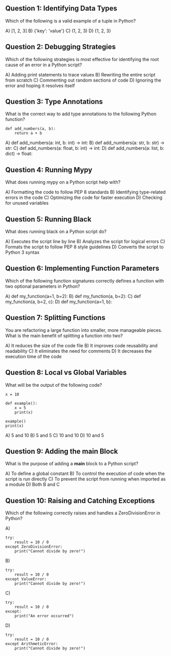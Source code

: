 
## Question 1: Identifying Data Types

Which of the following is a valid example of a tuple in Python? 

A) [1, 2, 3]
B) {'key': 'value'}
C) (1, 2, 3)
D) {1, 2, 3}


## Question 2: Debugging Strategies

Which of the following strategies is most effective for identifying the root cause of an error in a Python script?

A) Adding print statements to trace values
B) Rewriting the entire script from scratch
C) Commenting out random sections of code
D) Ignoring the error and hoping it resolves itself


## Question 3: Type Annotations

What is the correct way to add type annotations to the following Python function?

    def add_numbers(a, b):
        return a + b

A) def add_numbers(a: int, b: int) -> int:
B) def add_numbers(a: str, b: str) -> str:
C) def add_numbers(a: float, b: int) -> int:
D) def add_numbers(a: list, b: dict) -> float:


## Question 4: Running Mypy

What does running mypy on a Python script help with?

A) Formatting the code to follow PEP 8 standards
B) Identifying type-related errors in the code
C) Optimizing the code for faster execution
D) Checking for unused variables


## Question 5: Running Black

What does running black on a Python script do?

A) Executes the script line by line
B) Analyzes the script for logical errors
C) Formats the script to follow PEP 8 style guidelines
D) Converts the script to Python 3 syntax


## Question 6: Implementing Function Parameters

Which of the following function signatures correctly defines a function with two optional parameters in Python? 

A) def my_function(a=1, b=2):
B) def my_function(a, b=2):
C) def my_function(a, b=2, c):
D) def my_function(a=1, b):


## Question 7: Splitting Functions

You are refactoring a large function into smaller, more manageable pieces. What is the main benefit of splitting a function into two?

A) It reduces the size of the code file
B) It improves code reusability and readability
C) It eliminates the need for comments
D) It decreases the execution time of the code


## Question 8: Local vs Global Variables

What will be the output of the following code?

    x = 10
    
    def example():
        x = 5
        print(x)
    
    example()
    print(x)

A) 5 and 10
B) 5 and 5
C) 10 and 10
D) 10 and 5


## Question 9: Adding the __main__ Block

What is the purpose of adding a __main__ block to a Python script?

A) To define a global constant
B) To control the execution of code when the script is run directly
C) To prevent the script from running when imported as a module
D) Both B and C

## Question 10: Raising and Catching Exceptions

Which of the following correctly raises and handles a ZeroDivisionError in Python?

A)

    try:
        result = 10 / 0
    except ZeroDivisionError:
        print("Cannot divide by zero!")

B)

    try:
        result = 10 / 0
    except ValueError:
        print("Cannot divide by zero!")

C)

    try:
        result = 10 / 0
    except:
        print("An error occurred")

D)

    try:
        result = 10 / 0
    except ArithmeticError:
        print("Cannot divide by zero!")
